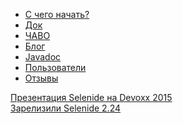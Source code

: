 <ul class="main-menu-pages">
  <li><a href="{{ BASE_PATH }}/quick-start.html">С чего начать?</a></li>
  <li><a href="{{ BASE_PATH }}/documentation.html">Док</a></li>
  <li><a href="{{ BASE_PATH }}/faq.html">ЧАВО</a></li>
  <li><a href="{{ BASE_PATH }}/blog.html">Блог</a></li>
  <li><a href="{{ BASE_PATH }}/javadoc.html">Javadoc</a></li>
  <li><a href="{{ BASE_PATH }}/users.html">Пользователи</a></li>
  <li><a href="{{ BASE_PATH }}/quotes.html">Отзывы</a></li>
  <li style="display:none;"><a href="{{ BASE_PATH }}/thanks.html">Мы говорим спасибо</a></li>
</ul>

<div class="news">
  <div class="news-line"><a class="video" href="//www.youtube.com/watch?v=BjEW08vDUfI">Презентация Selenide на Devoxx 2015</a></div>
  <div class="news-line"><a href="/2015/11/08/selenide-2.24/">Зарелизили Selenide 2.24</a></div>
  <!--<div class="news-line"><a href="/2015/09/23/selenide-on-seleniumconf/">Доклад о Selenide на SeleniumConf 2015</a></div>-->
  <!--<div class="news-line"><a href="https://t.co/Ih8FQ7VJMj">Презентация Selenide на SeleniumConf 2015 в Портленде!</a></div>-->
  <!--<div class="news-line"><a class="video" href="//vimeo.com/106867878">Как написать UI тест за 10 минут</a></div>-->
</div>

<h3 style="display:none">Блог</h3>
<div class="archive" style="display:none">
  {% assign posts_collate = site.posts %}
  {% include JB/posts_collate %}
  <a href="{{ BASE_PATH }}/archive.html" class="right small">Блог</a>
</div>
